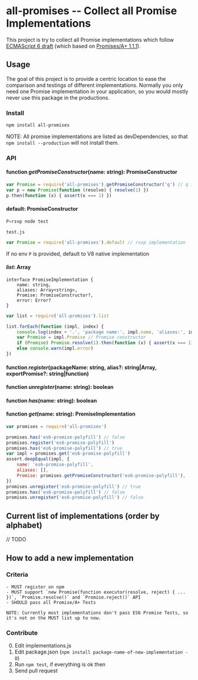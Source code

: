 # all-promises -- Collect all Promise Implementations

This project is try to collect all Promise implementations which follow [ECMAScript 6 draft](http://people.mozilla.org/~jorendorff/es6-draft.html#sec-promise-objects) (which based on [Promises/A+ 1.1.1](https://promisesaplus.com/)).

## Usage

The goal of this project is to provide a centric location to ease the comparison and testings of different implementations. Normally you only need one Promise implementation in your application, so you would mostly never use this package in the productions.

<!--To find which Promise implementation you should adopt, or just want a solid Promise implementation, I suggest my-promise.-->

### Install

```sh
npm install all-promises
```

NOTE: All promise implementations are listed as devDependencies, so that `npm install --production` will not install them.


### API

#### function *getPromiseConstructor*(name: string): PromiseConstructor

```js
var Promise = require('all-promises').getPromiseConstructor('q') // q implementation
var p = new Promise(function (resolve) { resolve(1) })
p.then(function (x) { assert(x === 1) })
```

#### default: PromiseConstructor

```sh
P=rsvp node test
```

`test.js`
```js
var Promise = require('all-promises').default // rsvp implementation
```

If no env `P` is provided, default to V8 native implementation

#### *list*: Array<PromiseImplementation>

```
interface PromiseImplementation {
	name: string,
	aliases: Array<string>,
	Promise: PromiseConstructor?,
	error: Error?
}
```

```js
var list = require('all-promises').list

list.forEach(function (impl, index) {
	console.log(index + '.', 'package name:', impl.name, 'aliases:', impl.aliases)
	var Promise = impl.Promise // Promise constructor
	if (Promise) Promise.resolve(1).then(function (x) { assert(x === 1) })
	else console.warn(impl.error)
})
```

#### function *register*(packageName: string, alias?: string|Array<string>, exportPromise?: string|function)
#### function *unregister*(name: string): boolean
#### function *has*(name: string): boolean
#### function *get*(name: string): PromiseImplementation

```js
var promises = require('all-promises')

promises.has('es6-promise-polyfill') // false
promises.register('es6-promise-polyfill')
promises.has('es6-promise-polyfill') // true
var impl = promises.get('es6-promise-polyfill')
assert.deepEqual(impl, {
	name: 'es6-promise-polyfill',
	aliases: [],
	Promise: promises.getPromiseConstructor('es6-promise-polyfill'),
})
promises.unregister('es6-promise-polyfill') // true
promises.has('es6-promise-polyfill') // false
promises.unregister('es6-promise-polyfill') // false
```

## Current list of implementations (order by alphabet)

// TODO


## How to add a new implementation

### Criteria

	- MUST register on npm
	- MUST support `new Promise(function executor(resolve, reject) { ... })`, `Promise.resolve()` and `Promise.reject()` API
	- SHOULD pass all Promise/A+ Tests

	NOTE: Currently most implementations don't pass ES6 Promise Tests, so it's not on the MUST list up to now.

### Contribute

 0. Edit implementations.js
 0. Edit package.json (`npm install package-name-of-new-implementation -D`)
 0. Run `npm test`, if everything is ok then
 0. Send pull request
